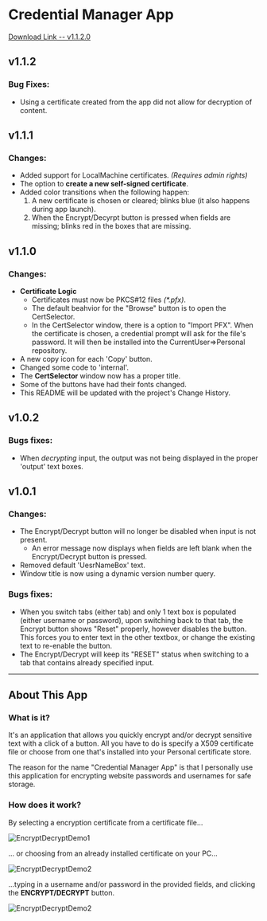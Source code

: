 # Credential Manager App


[Download Link -- v1.1.2.0]( https://github.com/Yevrag35/CredentialManagerApp/raw/master/Credential%20Manager%20App/Msi/Credential%20Manager%20App_1.1.2.0.msi)

## v1.1.2

### Bug Fixes:

* Using a certificate created from the app did not allow for decryption of content.

## v1.1.1

### Changes:

- Added support for LocalMachine certificates. _(Requires admin rights)_
- The option to __create a new self-signed certificate__.
- Added color transitions when the following happen:
  1. A new certificate is chosen or cleared; blinks blue  (it also happens during app launch).
  1. When the Encrypt/Decyrpt button is pressed when fields are missing; blinks red in the boxes that are missing.

## v1.1.0

### Changes:

- **Certificate Logic**
  - Certificates must now be PKCS#12 files *(\*.pfx)*.
  - The default beahvior for the "Browse" button is to open the CertSelector.
  - In the CertSelector window, there is a option to "Import PFX".  When the certificate is chosen, a credential prompt will ask for the file's password.  It will then be installed into the CurrentUser=>Personal repository.
- A new copy icon for each 'Copy' button.
- Changed some code to 'internal'.
- The **CertSelector** window now has a proper title.
- Some of the buttons have had their fonts changed.
- This README will be updated with the project's Change History.

## v1.0.2

### Bugs fixes:

- When *decrypting* input, the output was not being displayed in the proper 'output' text boxes.

## v1.0.1

### Changes:

- The Encrypt/Decrypt button will no longer be disabled when input is not present.
  - An error message now displays when fields are left blank when the Encrypt/Decrypt button is pressed.
- Removed default 'UesrNameBox' text.
- Window title is now using a dynamic version number query.


### Bugs fixes:

- When you switch tabs (either tab) and only 1 text box is populated (either username or password), upon switching back to that tab, the Encrypt button shows "Reset" properly, however disables the button.  This forces you to enter text in the other textbox, or change the existing text to re-enable the button.
- The Encrypt/Decrypt will keep its "RESET" status when switching to a tab that contains already specified input.

---

## About This App

### **What is it?**

It's an application that allows you quickly encrypt and/or decrypt sensitive text with a click of a button.  All you have to do is specify a X509 certificate file or choose from one that's installed into your Personal certificate store.

The reason for the name "Credential Manager App" is that I personally use this application for encrypting website passwords and usernames for safe storage.

### **How does it work?**

By selecting a encryption certificate from a certificate file...

![EncryptDecryptDemo1](https://images.yevrag35.com/EncryptDecryptDemo(1).gif)

... or choosing from an already installed certificate on your PC...

![EncryptDecryptDemo2](https://images.yevrag35.com/EncryptDecryptDemo(2).gif)

...typing in a username and/or password in the provided fields, and clicking the **ENCRYPT/DECRYPT** button.

![EncryptDecryptDemo2](https://images.yevrag35.com/EncryptDecryptDemo(3).gif)